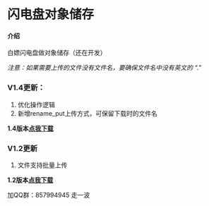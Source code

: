 # 闪电盘对象储存

#### 介绍
白嫖闪电盘做对象储存（还在开发）

*注意：如果需要上传的文件没有文件名，要确保文件名中没有英文的 “.”*

### V1.4更新：

1. 优化操作逻辑
2. 新增rename_put上传方式，可保留下载时的文件名

**1.4版本[点我下载](https://oss.shandianpan.com/abcbe93921193cfb8bcc2a1e2e97d0a0)**

### V1.2更新

1. 文件支持批量上传

**1.2版本[点我下载](https://oss.shandianpan.com/92ad2e2ac04cca7e51c714dd604e2344.exe)**

加QQ群：857994945 走一波

